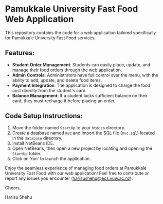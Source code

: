 # Pamukkale University Fast Food Web Application

This repository contains the code for a web application tailored specifically for Pamukkale University Fast Food services.

## Features:
- **Student Order Management**: Students can easily place, update, and manage their food orders through the web application.
- **Admin Controls**: Administrators have full control over the menu, with the ability to add, update, and delete food items.
- **Payment Integration**: The application is designed to charge the food cost directly from the student's card.
- **Balance Management**: If a student lacks sufficient balance on their card, they must recharge it before placing an order.

## Code Setup Instructions:
1. Move the folder named `StartUp` to your `htdocs` directory.
2. Create a database named `mvc` and import the SQL file (`mvc.sql`) located in the `database` directory.
3. Install NetBeans IDE.
4. Open NetBeans, then open a new project by locating and opening the `StartUp` folder.
5. Click on 'run' to launch the application.

Enjoy the seamless experience of managing food orders at Pamukkale University Fast Food with our web application! Feel free to contribute or report any issues you encounter (harisushehu@ecs.vuw.ac.nz).

Cheers,

Harisu Shehu
